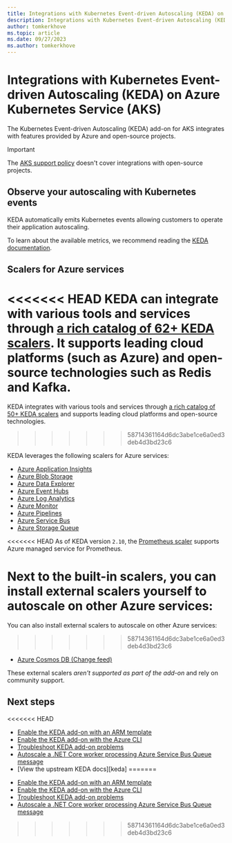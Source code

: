 ```yaml
---
title: Integrations with Kubernetes Event-driven Autoscaling (KEDA) on Azure Kubernetes Service (AKS)
description: Integrations with Kubernetes Event-driven Autoscaling (KEDA) on Azure Kubernetes Service (AKS).
author: tomkerkhove
ms.topic: article
ms.date: 09/27/2023
ms.author: tomkerkhove
---
```


# Integrations with Kubernetes Event-driven Autoscaling (KEDA) on Azure Kubernetes Service (AKS)

The Kubernetes Event-driven Autoscaling (KEDA) add-on for AKS integrates with features provided by Azure and open-source projects.

> [!IMPORTANT]
> The [AKS support policy][aks-support-policy] doesn't cover integrations with open-source projects.

## Observe your autoscaling with Kubernetes events

KEDA automatically emits Kubernetes events allowing customers to operate their application autoscaling.

To learn about the available metrics, we recommend reading the [KEDA documentation][keda-event-docs].

## Scalers for Azure services

<<<<<<< HEAD
KEDA can integrate with various tools and services through [a rich catalog of 62+ KEDA scalers][keda-scalers]. It supports leading cloud platforms (such as Azure) and open-source technologies such as Redis and Kafka.
=======
KEDA integrates with various tools and services through [a rich catalog of 50+ KEDA scalers][keda-scalers] and supports leading cloud platforms and open-source technologies.
>>>>>>> 58714361164d6dc3abe1ce6a0ed3deb4d3bd23c6

KEDA leverages the following scalers for Azure services:

- [Azure Application Insights](https://keda.sh/docs/latest/scalers/azure-app-insights/)
- [Azure Blob Storage](https://keda.sh/docs/latest/scalers/azure-storage-blob/)
- [Azure Data Explorer](https://keda.sh/docs/latest/scalers/azure-data-explorer/)
- [Azure Event Hubs](https://keda.sh/docs/latest/scalers/azure-event-hub/)
- [Azure Log Analytics](https://keda.sh/docs/latest/scalers/azure-log-analytics/)
- [Azure Monitor](https://keda.sh/docs/latest/scalers/azure-monitor/)
- [Azure Pipelines](https://keda.sh/docs/latest/scalers/azure-pipelines/)
- [Azure Service Bus](https://keda.sh/docs/latest/scalers/azure-service-bus/)
- [Azure Storage Queue](https://keda.sh/docs/latest/scalers/azure-storage-queue/)

<<<<<<< HEAD
As of KEDA version `2.10`, the [Prometheus scaler][prometheus-scaler] supports Azure managed service for Prometheus.

Next to the built-in scalers, you can install external scalers yourself to autoscale on other Azure services:
=======
You can also install external scalers to autoscale on other Azure services:
>>>>>>> 58714361164d6dc3abe1ce6a0ed3deb4d3bd23c6

- [Azure Cosmos DB (Change feed)](https://github.com/kedacore/external-scaler-azure-cosmos-db)

These external scalers *aren't supported as part of the add-on* and rely on community support.

## Next steps

<<<<<<< HEAD
* [Enable the KEDA add-on with an ARM template][keda-arm]
* [Enable the KEDA add-on with the Azure CLI][keda-cli]
* [Troubleshoot KEDA add-on problems][keda-troubleshoot]
* [Autoscale a .NET Core worker processing Azure Service Bus Queue message][keda-sample]
* [View the upstream KEDA docs][keda]
=======
- [Enable the KEDA add-on with an ARM template][keda-arm]
- [Enable the KEDA add-on with the Azure CLI][keda-cli]
- [Troubleshoot KEDA add-on problems][keda-troubleshoot]
- [Autoscale a .NET Core worker processing Azure Service Bus Queue message][keda-sample]
>>>>>>> 58714361164d6dc3abe1ce6a0ed3deb4d3bd23c6

<!-- LINKS - internal -->
[aks-support-policy]: support-policies.md
[keda-cli]: keda-deploy-add-on-cli.md
[keda-arm]: keda-deploy-add-on-arm.md
[keda-troubleshoot]: /troubleshoot/azure/azure-kubernetes/troubleshoot-kubernetes-event-driven-autoscaling-add-on?context=/azure/aks/context/aks-context

<!-- LINKS - external -->
[keda-scalers]: https://keda.sh/docs/latest/scalers/
[keda-event-docs]: https://keda.sh/docs/latest/operate/events/
[keda-sample]: https://github.com/kedacore/sample-dotnet-worker-servicebus-queue
[prometheus-scaler]: https://keda.sh/docs/2.11/scalers/prometheus/
